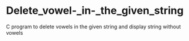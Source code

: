 # Delete_vowel-_in-_the_given_string
C program to delete vowels in the given string and display string without vowels
